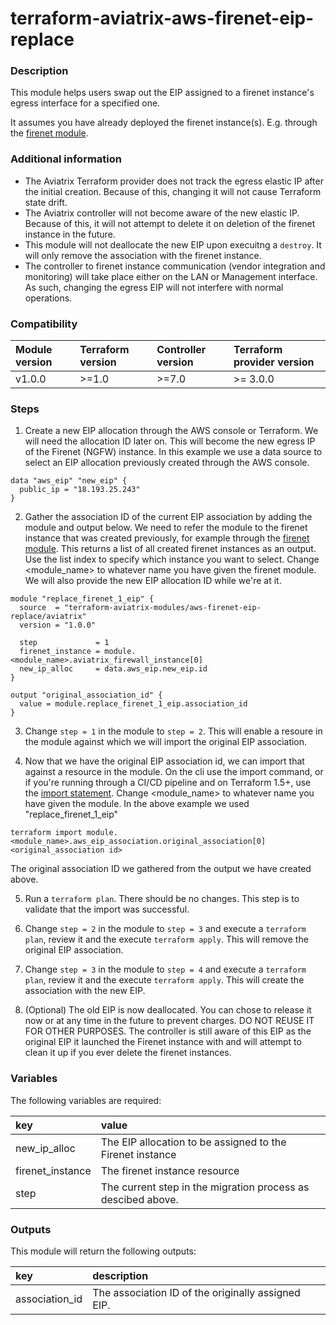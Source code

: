 # terraform-aviatrix-aws-firenet-eip-replace

### Description
This module helps users swap out the EIP assigned to a firenet instance's egress interface for a specified one.

It assumes you have already deployed the firenet instance(s). E.g. through the [firenet module](https://github.com/terraform-aviatrix-modules/terraform-aviatrix-mc-firenet).

### Additional information
- The Aviatrix Terraform provider does not track the egress elastic IP after the initial creation. Because of this, changing it will not cause Terraform state drift.
- The Aviatrix controller will not become aware of the new elastic IP. Because of this, it will not attempt to delete it on deletion of the firenet instance in the future.
- This module will not deallocate the new EIP upon execuitng a `destroy`. It will only remove the association with the firenet instance.
- The controller to firenet instance communication (vendor integration and monitoring) will take place either on the LAN or Management interface. As such, changing the egress EIP will not interfere with normal operations.

### Compatibility
Module version | Terraform version | Controller version | Terraform provider version
:--- | :--- | :--- | :---
v1.0.0 | >=1.0 | >=7.0 | >= 3.0.0

### Steps

1. Create a new EIP allocation through the AWS console or Terraform. We will need the allocation ID later on. This will become the new egress IP of the Firenet (NGFW) instance. In this example we use a data source to select an EIP allocation previously created through the AWS console.
```hcl
data "aws_eip" "new_eip" {
  public_ip = "18.193.25.243"
}
```

2. Gather the association ID of the current EIP association by adding the module and output below. We need to refer the module to the firenet instance that was created previously, for example through the [firenet module](https://github.com/terraform-aviatrix-modules/terraform-aviatrix-mc-firenet). This returns a list of all created firenet instances as an output. Use the list index to specify which instance you want to select. Change \<module_name\> to whatever name you have given the firenet module. We will also provide the new EIP allocation ID while we're at it.
```hcl
module "replace_firenet_1_eip" {
  source  = "terraform-aviatrix-modules/aws-firenet-eip-replace/aviatrix"
  version = "1.0.0"    

  step             = 1
  firenet_instance = module.<module_name>.aviatrix_firewall_instance[0]
  new_ip_alloc     = data.aws_eip.new_eip.id
}

output "original_association_id" {
  value = module.replace_firenet_1_eip.association_id
}
```

3. Change `step = 1` in the module to `step = 2`. This will enable a resoure in the module against which we will import the original EIP association.

4. Now that we have the original EIP association id, we can import that against a resource in the module. On the cli use the import command, or if you're running through a CI/CD pipeline and on Terraform 1.5+, use the [import statement](https://developer.hashicorp.com/terraform/language/import). Change \<module_name\> to whatever name you have given the module. In the above example we used "replace_firenet_1_eip"

```terraform import module.<module_name>.aws_eip_association.original_association[0] <original_association id>```

The original association ID we gathered from the output we have created above.

5. Run a `terraform plan`. There should be no changes. This step is to validate that the import was successful.

6. Change `step = 2` in the module to `step = 3` and execute a `terraform plan`, review it and the execute `terraform apply`. This will remove the original EIP association.

7. Change `step = 3` in the module to `step = 4` and execute a `terraform plan`, review it and the execute `terraform apply`. This will create the association with the new EIP.

8. (Optional) The old EIP is now deallocated. You can chose to release it now or at any time in the future to prevent charges. DO NOT REUSE IT FOR OTHER PURPOSES. The controller is still aware of this EIP as the original EIP it launched the Firenet instance with and will attempt to clean it up if you ever delete the firenet instances.

### Variables
The following variables are required:

key | value
:--- | :---
new_ip_alloc | The EIP allocation to be assigned to the Firenet instance
firenet_instance | The firenet instance resource
step | The current step in the migration process as descibed above.

### Outputs
This module will return the following outputs:

key | description
:---|:---
association_id | The association ID of the originally assigned EIP.
